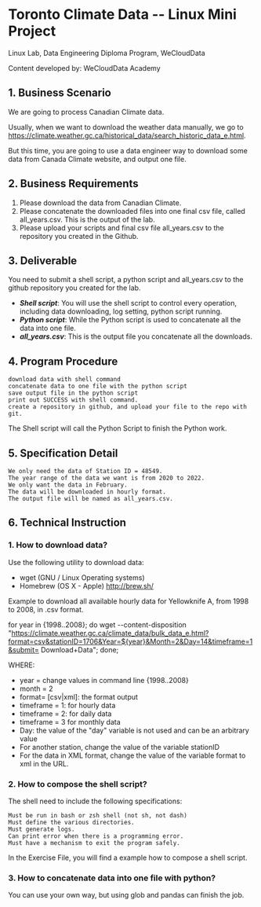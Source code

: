 # Toronto Climate Data -- Linux Mini Project

Linux Lab, Data Engineering Diploma Program, WeCloudData

Content developed by: WeCloudData Academy


## 1. Business Scenario

We are going to process Canadian Climate data.

Usually, when we want to download the weather data manually, we go to https://climate.weather.gc.ca/historical_data/search_historic_data_e.html.

But this time, you are going to use a data engineer way to download some data from Canada Climate website, and output one file.
## 2. Business Requirements

1. Please download the data from Canadian Climate.
2. Please concatenate the downloaded files into one final csv file, called all_years.csv. This is the output of the lab.
3. Please upload your scripts and final csv file all_years.csv to the repository you created in the Github. 

## 3. Deliverable

You need to submit a shell script, a python script and all_years.csv to the github repository you created for the lab.

* ***Shell script***: You will use the shell script to control every operation, including data downloading, log setting, python script running.
* ***Python script***: While the Python script is used to concatenate all the data into one file.
* ***all_years.csv***: This is the output file you concatenate all the downloads. 

## 4. Program Procedure

    download data with shell command
    concatenate data to one file with the python script
    save output file in the python script
    print out SUCCESS with shell command.
    create a repository in github, and upload your file to the repo with git. 

The Shell script will call the Python Script to finish the Python work.
## 5. Specification Detail

    We only need the data of Station ID = 48549.
    The year range of the data we want is from 2020 to 2022.
    We only want the data in February.
    The data will be downloaded in hourly format.
    The output file will be named as all_years.csv. 

## 6. Technical Instruction

### 1. How to download data?

Use the following utility to download data:
* wget (GNU / Linux Operating systems)
* Homebrew (OS X - Apple) http://brew.sh/

Example to download all available hourly data for Yellowknife A, from 1998 to 2008, in .csv format.

for year in {1998..2008}; 
do wget  --content-disposition "https://climate.weather.gc.ca/climate_data/bulk_data_e.html?format=csv&stationID=1706&Year=${year}&Month=2&Day=14&timeframe=1&submit= Download+Data";
done;

WHERE:
* year = change values in command line {1998..2008}
* month = 2
* format= [csv|xml]: the format output
* timeframe = 1: for hourly data
* timeframe = 2: for daily data
* timeframe = 3 for monthly data
* Day: the value of the "day" variable is not used and can be an arbitrary value
* For another station, change the value of the variable stationID
* For the data in XML format, change the value of the variable format to xml in the URL.

### 2. How to compose the shell script?
The shell need to include the following specifications:

    Must be run in bash or zsh shell (not sh, not dash)
    Must define the various directories.
    Must generate logs.
    Can print error when there is a programming error.
    Must have a mechanism to exit the program safely. 

In the Exercise File, you will find a example how to compose a shell script.

### 3. How to concatenate data into one file with python?
You can use your own way, but using glob and pandas can finish the job. 
